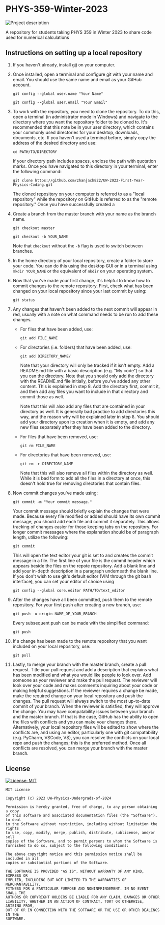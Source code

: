 # PHYS-359-Winter-2023
![Project description](https://img.shields.io/badge/classwork-shared%20scripts%20-blue)

A repository for students taking PHYS 359 in Winter 2023 to share code used for numerical calculations

## Instructions on setting up a local repository

1. If you haven't already, install [git](https://git-scm.com/book/en/v2/Getting-Started-Installing-Git) on your computer.

2. Once installed, open a terminal and configure git with your name and email. You should use the same name and email as your GitHub account.
    ```console
    git config --global user.name "Your Name"
    ```
    ```console
    git config --global user.email "Your Email"
    ```

3. To work with the repository, you need to clone the repository. To do this, open a terminal (in administrator mode in Windows) and navigate to the directory where you want the repository folder to be cloned to. It's recommended that this note be in your user directory, which contains your commonly used directories for your desktop, downloads, documents, etc. If you haven't used a terminal before, simply copy the address of the desired directory and use:
    ```console
    cd PATH/TO/DIRECTORY
    ```
    If your directory path includes spaces, enclose the path with quotation marks. Once you have navigated to this directory in your terminal, enter the following command:
    ```console
    git clone https://github.com/zhanjack822/UW-2022-First-Year-Physics-Coding.git
    ```
    The cloned repository on your computer is referred to as a "local repository" while the repository on GitHub is referred to as the "remote repository." Once you have successfully created a 
    
4. Create a branch from the master branch with your name as the branch name.
    ```console
    git checkout master
    ```
    ```console
    git checkout -b YOUR_NAME
    ```
    Note that `checkout` without the `-b` flag is used to switch between branches.

5. In the home directory of your local repository, create a folder to store your code. You can do this using the desktop GUI or in a terminal using `mkdir YOUR_NAME` or the equivalent of `mkdir` on your operating system.

6. Now that you've made your first change, it's helpful to know how to commit changes to the remote repository. First, check what has been changed on your local repository since your last commit by using:
    ```console
    git status
    ```
    
7. Any changes that haven't been added to the next commit will appear in red, usually with a note on what command needs to be run to add these changes.
    * For files that have been added, use:
        ```console
        git add FILE_NAME
        ```
    * For directories (i.e. folders) that have been added, use:
        ```console
        git add DIRECTORY_NAME/
        ```

        Note that your directory will only be tracked if it isn't empty. Add a README.md file with a basic description (e.g. "My code") so that you can the directory. Note that you should only add the directory with the README.md file initially, before you've added any other content. This is explained in step 8. Add the directory first, commit it, and then add any files you want to include in that directory and commit those as well.

        Note that this will also add any files that are contained in your directory as well. It is generally bad practice to add directories this way, and the reason why will be explained later in step 8. You should add your directory upon its creation when it is empty, and add any new files separately after they have been added to the directory.

    * For files that have been removed, use:
        ```console
        git rm FILE_NAME
        ```
    * For directories that have been removed, use:
        ```console
        git rm -r DIRECTORY_NAME
        ```
        Note that this will also remove all files within the directory as well. While it is bad form to add all the files in a directory at once, this doesn't hold true for removing directories that contain files.
        
8. Now commit changes you've made using:
    ```console
    git commit -m "Your commit message."
    ```
    Your commit message should briefly explain the changes that were made. Because every file modified or added should have its own commit message, you should add each file and commit it separately. This allows tracking of changes easier for those keeping tabs on the repository. For longer commit messages where the explanation should be of paragraph length, utilize the following:
    ```console
    git commit
    ```
    This will open the text editor your git is set to and creates the commit message in a file. The first line of your file is the commit header which appears beside the files on the repote repository. Add a blank line and add your in-depth description in a paragraph underneath the blank line. If you don't wish to use git's default editor (VIM through the git bash interface), you can set your editor of choice using 
    ```console
    git config --global core.editor PATH/TO/text_editor
    ```
    
9. After the changes have all been committed, push them to the remote repository. For your first push after creating a new branch, use:
    ```console
    git push -u origin NAME_OF_YOUR_BRANCH
    ```
    Every subsequent push can be made with the simplified command:
    ```console
    git push
    ```
10. If a change has been made to the remote repository that you want included on your local repository, use:
    ```console
    git pull
    ```
    
11. Lastly, to merge your branch with the master branch, create a pull request. Title your pull request and add a description that explains what has been modified and what you would like people to look over. Add someone as your reviewer and make the pull request. The reviewer will look over your code and makes comments inquiring about your code or making helpful suggestions. If the reviewer requires a change be made, make the required change on your local repository and push the changes. The pull request will always switch to the most up-to-date commit of your branch. When the reviewer is satisfied, they will approve the change. You may have compatability issues between your branch and the master branch. If that is the case, GitHub has the ability to open the files with conflicts and you can make your changes there. Alternatively, your local repository files will be edited to show where the conflicts are, and using an editor, particularly one with git compatability (e.g. PyCharm, VSCode, VS), you can resolve the conflicts on your local repo and push the changes; this is the preferred method. Once all conflicts are resolved, you can merge your branch with the master branch.

## License
[![License: MIT](https://img.shields.io/badge/License-MIT-yellow.svg)](https://opensource.org/licenses/MIT)
```
MIT License

Copyright (c) 2023 UW-Physics-Undergrads-of-2024

Permission is hereby granted, free of charge, to any person obtaining a copy
of this software and associated documentation files (the "Software"), to deal
in the Software without restriction, including without limitation the rights
to use, copy, modify, merge, publish, distribute, sublicense, and/or sell
copies of the Software, and to permit persons to whom the Software is
furnished to do so, subject to the following conditions:

The above copyright notice and this permission notice shall be included in all
copies or substantial portions of the Software.

THE SOFTWARE IS PROVIDED "AS IS", WITHOUT WARRANTY OF ANY KIND, EXPRESS OR
IMPLIED, INCLUDING BUT NOT LIMITED TO THE WARRANTIES OF MERCHANTABILITY,
FITNESS FOR A PARTICULAR PURPOSE AND NONINFRINGEMENT. IN NO EVENT SHALL THE
AUTHORS OR COPYRIGHT HOLDERS BE LIABLE FOR ANY CLAIM, DAMAGES OR OTHER
LIABILITY, WHETHER IN AN ACTION OF CONTRACT, TORT OR OTHERWISE, ARISING FROM,
OUT OF OR IN CONNECTION WITH THE SOFTWARE OR THE USE OR OTHER DEALINGS IN THE
SOFTWARE.
```
